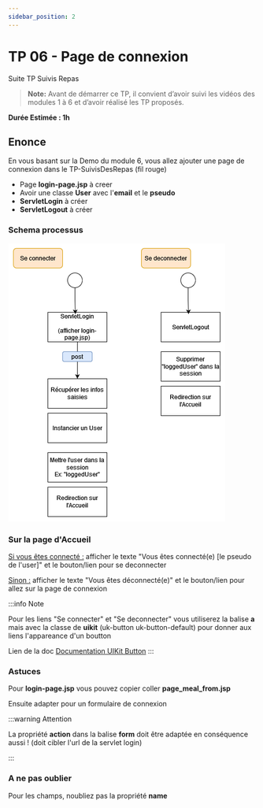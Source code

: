 ```yaml
---
sidebar_position: 2
---
```


# TP 06 - Page de connexion

Suite TP Suivis Repas

> **Note:** Avant de démarrer ce TP, il convient d’avoir suivi les vidéos des modules 1 à 6 et d’avoir réalisé les TP proposés.

**Durée Estimée : 1h**

## Enonce

En vous basant sur la Demo du module 6, vous allez ajouter une page de connexion dans le TP-SuivisDesRepas (fil rouge)

- Page **login-page.jsp** à creer
- Avoir une classe **User** avec l'**email** et le **pseudo**
- **ServletLogin** à créer
- **ServletLogout** à créer

### Schema processus

![Diagram](img/diagram_sequence.png)

### Sur la page d'Accueil

<u>Si vous êtes connecté :</u>  afficher le texte "Vous êtes connecté(e) [le pseudo de l'user]" et le bouton/lien pour se deconnecter

<u>Sinon :</u>  afficher le texte "Vous êtes déconnecté(e)" et le bouton/lien pour allez sur la page de connexion

:::info Note

Pour les liens "Se connecter" et "Se deconnecter" vous utiliserez la balise **a** mais avec la classe de **uikit** (uk-button uk-button-default) pour 
donner aux liens l'appareance d'un boutton 

Lien de la doc [Documentation UIKit Button](https://getuikit.com/docs/button)
:::

### Astuces

Pour **login-page.jsp** vous pouvez copier coller **page_meal_from.jsp**

Ensuite adapter pour un formulaire de connexion

:::warning Attention

La propriété **action** dans la balise **form** doit être adaptée en conséquence aussi ! (doit cibler l'url de la servlet login)

:::

### A ne pas oublier

Pour les champs, noubliez pas la propriété **name**
